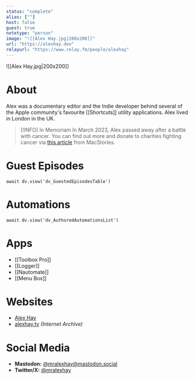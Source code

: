 ```yaml
---
status: "complete"
alias: [""]
host: false
guest: true
notetype: "person"
image: "![[Alex Hay.jpg|200x200]]"
url: "https://alexhay.dev"
relayurl: "https://www.relay.fm/people/alexhay"
---
```


![[Alex Hay.jpg|200x200]]

# About
Alex was a documentary editor and the Indie developer behind several of the Apple community's favourite [[Shortcuts]] utility applications. Alex lived in London in the UK.

> [!INFO] In Memoriam
> In March 2023, Alex passed away after a battle with cancer. You can find out more and donate to charities fighting cancer via [this article](https://www.macstories.net/stories/remembering-alex-hay-the-maker-of-toolbox-pro-during-automation-april/) from MacStories.

# Guest Episodes
```dataviewjs
await dv.view('dv_GuestedEpisodesTable')
```
# Automations
```dataviewjs
await dv.view('dv_AuthoredAutomationsList')
```


# Apps
- [[Toolbox Pro]]
- [[Logger]]
- [[Nautomate]]
- [[Menu Box]]

# Websites
- [Alex Hay](https://alexhay.dev)
- [alexhay.tv](https://web.archive.org/web/20211208131228/https://www.alexhay.tv/) *(Internet Archive)*

# Social Media
- **Mastodon:** [@mralexhay@mastodon.social](https://mastodon.social/@mralexhay)
- **Twitter/X:** [@mralexhay](https://twitter.com/mralexhay)